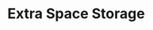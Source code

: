 ---
title: "Extra Space Storage"
url: /austin/extra-space-storage-north-ranch-road-620/
shop: storage rental
---